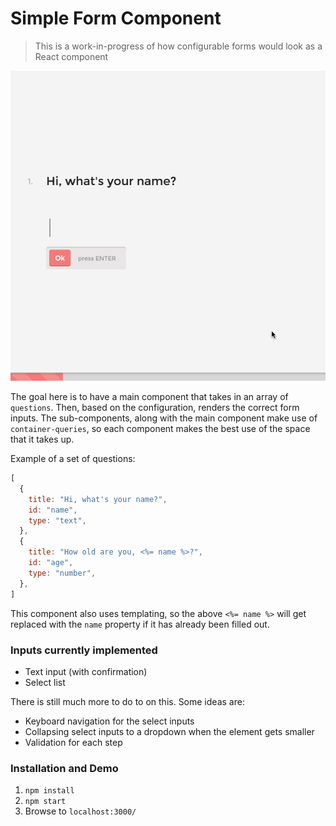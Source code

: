 # Simple Form Component
> This is a work-in-progress of how configurable forms would look as a React component

![Simple Forms Demo](form-demo.gif)

The goal here is to have a main component that takes in an array of `questions`. Then, based on the configuration, renders the correct form inputs. The sub-components, along with the main component make use of `container-queries`, so each component makes the best use of the space that it takes up.

Example of a set of questions:
```js
[
  {
    title: "Hi, what's your name?",
    id: "name",
    type: "text",
  },
  {
    title: "How old are you, <%= name %>?",
    id: "age",
    type: "number",
  },
]
```

This component also uses templating, so the above `<%= name %>` will get replaced with the `name` property if it has already been filled out. 

### Inputs currently implemented
- Text input (with confirmation)
- Select list

There is still much more to do to on this. Some ideas are:
- Keyboard navigation for the select inputs
- Collapsing select inputs to a dropdown when the element gets smaller
- Validation for each step

### Installation and Demo
1. `npm install`
2. `npm start`
3. Browse to `localhost:3000/`

